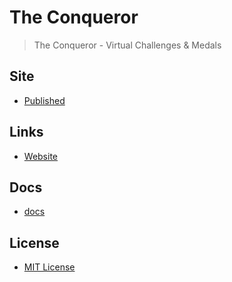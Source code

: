 # The Conqueror

> The Conqueror - Virtual Challenges &amp; Medals

## Site

- [Published](https://alexhedley.github.io/theconqueror)

## Links

- [Website](https://www.theconqueror.events/)

<!-- ## Run

`py -m http.server`

- [local](http://localhost:8000/) -->

## Docs

- [docs](docs/README.md)

## License

- [MIT License](LICENSE)
